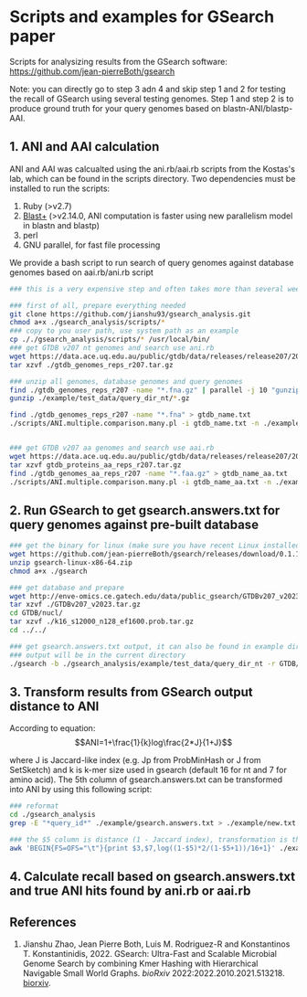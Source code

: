 # Scripts and examples for GSearch paper
Scripts for analysizing results from the GSearch software: https://github.com/jean-pierreBoth/gsearch

Note: you can directly go to step 3 adn 4 and skip step 1 and 2 for testing the recall of GSearch using several testing genomes. Step 1 and step 2 is to produce ground truth for your query genomes based on blastn-ANI/blastp-AAI.

## 1. ANI and AAI calculation
ANI and AAI was calcualted using the ani.rb/aai.rb scripts from the Kostas's lab, which can be found in the scripts directory. Two dependencies must be installed to run the scripts:
1. Ruby (>v2.7)
2. [Blast+](https://ftp.ncbi.nlm.nih.gov/blast/executables/LATEST/) (>v2.14.0, ANI computation is faster using new parallelism model in blastn and blastp)
3. perl
4. GNU parallel, for fast file processing

We provide a bash script to run search of query genomes against database genomes based on aai.rb/ani.rb script
```bash
### this is a very expensive step and often takes more than several weeks even on a decent computer cluster for running one genome against all GTDB v207 (65,703 genomes). Thus we also provide the top 20 truth from the output of this step (truth_test.txt) in the example directory for testing purposes.

### first of all, prepare everything needed
git clone https://github.com/jianshu93/gsearch_analysis.git
chmod a+x ./gsearch_analysis/scripts/*
### copy to you user path, use system path as an example
cp ././gsearch_analysis/scripts/* /usr/local/bin/
### get GTDB v207 nt genomes and search use ani.rb
wget https://data.ace.uq.edu.au/public/gtdb/data/releases/release207/207.0/genomic_files_reps/gtdb_genomes_reps_r207.tar.gz
tar xzvf ./gtdb_genomes_reps_r207.tar.gz

### unzip all genomes, database genomes and query genomes
find ./gtdb_genomes_reps_r207 -name "*.fna.gz" | parallel -j 10 "gunzip {}"
gunzip ./example/test_data/query_dir_nt/*.gz

find ./gtdb_genomes_reps_r207 -name "*.fna" > gtdb_name.txt
./scripts/ANI.multiple.comparison.many.pl -i gtdb_name.txt -n ./example/test_data/query_dir_nt/test01.fasta


### get GTDB v207 aa genomes and search use aai.rb
wget https://data.ace.uq.edu.au/public/gtdb/data/releases/release207/207.0/genomic_files_reps/gtdb_proteins_aa_reps_r207.tar.gz
tar xzvf gtdb_proteins_aa_reps_r207.tar.gz
find ./gtdb_genomes_aa_reps_r207 -name "*.faa.gz" > gtdb_name_aa.txt
./scripts/ANI.multiple.comparison.many.pl -i gtdb_name_aa.txt -n ./example/test_data/query_dir_aa/test01.faa.gz

```

## 2. Run GSearch to get gsearch.answers.txt for query genomes against pre-built database
```bash
### get the binary for linux (make sure you have recent Linux installed with GCC, e.g., Ubuntu 18.0.4 or above)
wget https://github.com/jean-pierreBoth/gsearch/releases/download/0.1.1/gsearch-linux-x86-64.zip --no-check-certificate
unzip gsearch-linux-x86-64.zip
chmod a+x ./gsearch

### get database and prepare
wget http://enve-omics.ce.gatech.edu/data/public_gsearch/GTDBv207_v2023.tar.gz
tar xzvf ./GTDBv207_v2023.tar.gz
cd GTDB/nucl/
tar xzvf ./k16_s12000_n128_ef1600.prob.tar.gz
cd ../../

### get gsearch.answers.txt output, it can also be found in example directory
### output will be in the current directory
./gsearch -b ./gsearch_analysis/example/test_data/query_dir_nt -r GTDB/nucl/k16_s12000_n128_ef1600_canonical -n 50
```
## 3. Transform results from GSearch output distance to ANI
According to equation:
$$ANI=1+\frac{1}{k}log\frac{2*J}{1+J}$$

where J is Jaccard-like index (e.g. Jp from ProbMinHash or J from SetSketch) and k is k-mer size used in gsearch (default 16 for nt and 7 for amino acid). The 5th column of gsearch.answers.txt can be transformed into ANI by using this following script:

```bash
### reformat
cd ./gsearch_analysis
grep -E "*query_id*" ./example/gsearch.answers.txt > ./example/new.txt

### the $5 column is distance (1 - Jaccard index), transformation is the aove mentioned equation. Output is query name, subject name and ANI
awk 'BEGIN{FS=OFS="\t"}{print $3,$7,log((1-$5)*2/(1-$5+1))/16+1}' ./example/new.txt > ./example/ani.txt

```

## 4. Calculate recall based on gsearch.answers.txt and true ANI hits found by ani.rb or aai.rb



## References

1. Jianshu Zhao, Jean Pierre Both, Luis M. Rodriguez-R and Konstantinos T. Konstantinidis, 2022. GSearch: Ultra-Fast and Scalable Microbial Genome Search by combining Kmer Hashing with Hierarchical Navigable Small World Graphs. *bioRxiv* 2022:2022.2010.2021.513218. [biorxiv](https://www.biorxiv.org/content/10.1101/2022.10.21.513218v2).